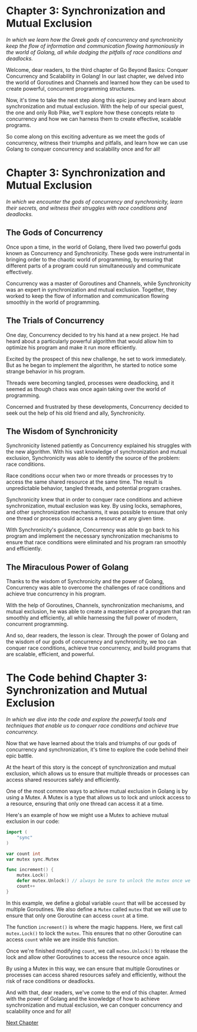# Chapter 3: Synchronization and Mutual Exclusion

*In which we learn how the Greek gods of concurrency and synchronicity keep the flow of information and communication flowing harmoniously in the world of Golang, all while dodging the pitfalls of race conditions and deadlocks.*

Welcome, dear readers, to the third chapter of Go Beyond Basics: Conquer Concurrency and Scalability in Golang! In our last chapter, we delved into the world of Goroutines and Channels and learned how they can be used to create powerful, concurrent programming structures. 

Now, it's time to take the next step along this epic journey and learn about synchronization and mutual exclusion. With the help of our special guest, the one and only Rob Pike, we'll explore how these concepts relate to concurrency and how we can harness them to create effective, scalable programs.

So come along on this exciting adventure as we meet the gods of concurrency, witness their triumphs and pitfalls, and learn how we can use Golang to conquer concurrency and scalability once and for all!
# Chapter 3: Synchronization and Mutual Exclusion

*In which we encounter the gods of concurrency and synchronicity, learn their secrets, and witness their struggles with race conditions and deadlocks.*

## The Gods of Concurrency

Once upon a time, in the world of Golang, there lived two powerful gods known as Concurrency and Synchronicity. These gods were instrumental in bringing order to the chaotic world of programming, by ensuring that different parts of a program could run simultaneously and communicate effectively.

Concurrency was a master of Goroutines and Channels, while Synchronicity was an expert in synchronization and mutual exclusion. Together, they worked to keep the flow of information and communication flowing smoothly in the world of programming.

## The Trials of Concurrency 

One day, Concurrency decided to try his hand at a new project. He had heard about a particularly powerful algorithm that would allow him to optimize his program and make it run more efficiently.

Excited by the prospect of this new challenge, he set to work immediately. But as he began to implement the algorithm, he started to notice some strange behavior in his program.

Threads were becoming tangled, processes were deadlocking, and it seemed as though chaos was once again taking over the world of programming.

Concerned and frustrated by these developments, Concurrency decided to seek out the help of his old friend and ally, Synchronicity.

## The Wisdom of Synchronicity 

Synchronicity listened patiently as Concurrency explained his struggles with the new algorithm. With his vast knowledge of synchronization and mutual exclusion, Synchronicity was able to identify the source of the problem: race conditions.

Race conditions occur when two or more threads or processes try to access the same shared resource at the same time. The result is unpredictable behavior, tangled threads, and potential program crashes.

Synchronicity knew that in order to conquer race conditions and achieve synchronization, mutual exclusion was key. By using locks, semaphores, and other synchronization mechanisms, it was possible to ensure that only one thread or process could access a resource at any given time.

With Synchronicity's guidance, Concurrency was able to go back to his program and implement the necessary synchronization mechanisms to ensure that race conditions were eliminated and his program ran smoothly and efficiently.

## The Miraculous Power of Golang 

Thanks to the wisdom of Synchronicity and the power of Golang, Concurrency was able to overcome the challenges of race conditions and achieve true concurrency in his program.

With the help of Goroutines, Channels, synchronization mechanisms, and mutual exclusion, he was able to create a masterpiece of a program that ran smoothly and efficiently, all while harnessing the full power of modern, concurrent programming.

And so, dear readers, the lesson is clear. Through the power of Golang and the wisdom of our gods of concurrency and synchronicity, we too can conquer race conditions, achieve true concurrency, and build programs that are scalable, efficient, and powerful.
# The Code behind Chapter 3: Synchronization and Mutual Exclusion

*In which we dive into the code and explore the powerful tools and techniques that enable us to conquer race conditions and achieve true concurrency.*

Now that we have learned about the trials and triumphs of our gods of concurrency and synchronization, it's time to explore the code behind their epic battle.

At the heart of this story is the concept of synchronization and mutual exclusion, which allows us to ensure that multiple threads or processes can access shared resources safely and efficiently.

One of the most common ways to achieve mutual exclusion in Golang is by using a Mutex. A Mutex is a type that allows us to lock and unlock access to a resource, ensuring that only one thread can access it at a time.

Here's an example of how we might use a Mutex to achieve mutual exclusion in our code:

```go
import (
    "sync"
)

var count int
var mutex sync.Mutex

func increment() {
    mutex.Lock()
    defer mutex.Unlock() // always be sure to unlock the mutex once we're done!
    count++
}
```

In this example, we define a global variable `count` that will be accessed by multiple Goroutines. We also define a `Mutex` called `mutex` that we will use to ensure that only one Goroutine can access `count` at a time.

The function `increment()` is where the magic happens. Here, we first call `mutex.Lock()` to lock the `mutex`. This ensures that no other Goroutine can access `count` while we are inside this function.

Once we're finished modifying `count`, we call `mutex.Unlock()` to release the lock and allow other Goroutines to access the resource once again.

By using a Mutex in this way, we can ensure that multiple Goroutines or processes can access shared resources safely and efficiently, without the risk of race conditions or deadlocks.

And with that, dear readers, we've come to the end of this chapter. Armed with the power of Golang and the knowledge of how to achieve synchronization and mutual exclusion, we can conquer concurrency and scalability once and for all!


[Next Chapter](04_Chapter04.md)